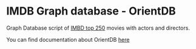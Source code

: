# IMDB Graph database - OrientDB
Graph Database script of [IMBD top 250] movies with actors and directors.

You can find documentation about OrientDB [here]

[IMBD top 250]: http://www.imdb.com/chart/top
[here]: http://orientdb.com/
